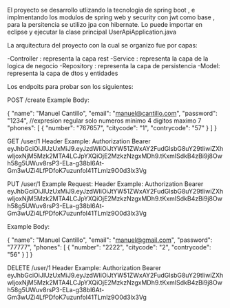 El proyecto se desarrollo utlizando la tecnologia de spring boot ,  e implmentando los modulos de spring web  y security con jwt como base , para la persitencia se utilizo jpa con hibernate. Lo puede importar en eclipse y ejecutar la clase principal UserApiApplication.java

La arquitectura del proyecto con la cual se organizo fue por capas:

-Controller : representa la capa rest
-Service : representa la capa de la logica de negocio
-Repository : representa la capa de persistencia
-Model: representa la capa de dtos y entidades

Los endpoits para probar son los siguientes:

POST /create
Example Body:

{
"name": "Manuel Cantillo",
"email": "manuel@cantillo.com",
"password": "1234", //expresion regular solo numeros minimo 4 digitos maximo 7
"phones": [
{
"number": "767657",
"citycode": "1",
"contrycode": "57"
}
]
}

GET /user/1
Header Example:
Authorization Bearer eyJhbGciOiJIUzUxMiJ9.eyJzdWIiOiJtYW51ZWxAY2FudGlsbG8uY29tIiwiZXhwIjoxNjM5Mzk2MTA4LCJpYXQiOjE2MzkzNzgxMDh9.tKxmISdkB4zBi9j8Owh58g5UWuv8rsP3-ELa-g38bl6At-Gm3wUZi4LfPDfoK7uzunfol41TLmlz9O0d3lx3Vg

PUT /user/1
Example Request:
Header Example:
Authorization Bearer eyJhbGciOiJIUzUxMiJ9.eyJzdWIiOiJtYW51ZWxAY2FudGlsbG8uY29tIiwiZXhwIjoxNjM5Mzk2MTA4LCJpYXQiOjE2MzkzNzgxMDh9.tKxmISdkB4zBi9j8Owh58g5UWuv8rsP3-ELa-g38bl6At-Gm3wUZi4LfPDfoK7uzunfol41TLmlz9O0d3lx3Vg

Example Body:

{
"name": "Manuel Cantillo",
"email": "manuel@gmail.com",
"password": "77777",
"phones": [
{
"number": "2222",
"citycode": "2",
"contrycode": "56"
}
]
}

DELETE /user/1
Header Example:
Authorization Bearer eyJhbGciOiJIUzUxMiJ9.eyJzdWIiOiJtYW51ZWxAY2FudGlsbG8uY29tIiwiZXhwIjoxNjM5Mzk2MTA4LCJpYXQiOjE2MzkzNzgxMDh9.tKxmISdkB4zBi9j8Owh58g5UWuv8rsP3-ELa-g38bl6At-Gm3wUZi4LfPDfoK7uzunfol41TLmlz9O0d3lx3Vg

